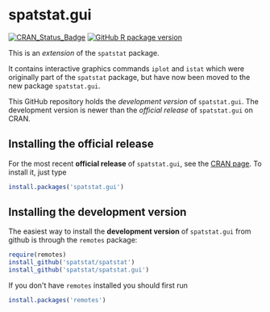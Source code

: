 # spatstat.gui

[![CRAN_Status_Badge](http://www.r-pkg.org/badges/version/spatstat.gui)](http://cran.r-project.org/web/packages/spatstat.gui)
[![GitHub R package version](https://img.shields.io/github/r-package/v/spatstat/spatstat.gui)](https://github.com/spatstat/spatstat.gui)

This is an _extension_ of the `spatstat` package. 

It contains interactive graphics commands `iplot` and `istat` which were
originally part of the `spatstat` package, but have now been moved to
the new package `spatstat.gui`.

This GitHub repository holds the *development version* of
`spatstat.gui`. The development version is newer than the *official release*
of `spatstat.gui` on CRAN. 

## Installing the official release

For the most recent **official release** of 
`spatstat.gui`, see the [CRAN page](https://cran.r-project.org/web/packages/spatstat.gui). To install it, just type

```R
install.packages('spatstat.gui')
```

## Installing the development version

The easiest way to install the **development version** of `spatstat.gui` 
from github is through the `remotes` package:

```R
require(remotes)
install_github('spatstat/spatstat')
install_github('spatstat/spatstat.gui')
```

If you don't have `remotes` installed you should first run

```R
install.packages('remotes')
```
